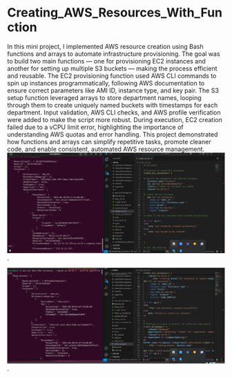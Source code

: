 # Creating_AWS_Resources_With_Function 

In this mini project, I implemented AWS resource creation using Bash functions and arrays to automate infrastructure provisioning. The goal was to build two main functions — one for provisioning EC2 instances and another for setting up multiple S3 buckets — making the process efficient and reusable. The EC2 provisioning function used AWS CLI commands to spin up instances programmatically, following AWS documentation to ensure correct parameters like AMI ID, instance type, and key pair. The S3 setup function leveraged arrays to store department names, looping through them to create uniquely named buckets with timestamps for each department. Input validation, AWS CLI checks, and AWS profile verification were added to make the script more robust. During execution, EC2 creation failed due to a vCPU limit error, highlighting the importance of understanding AWS quotas and error handling. This project demonstrated how functions and arrays can simplify repetitive tasks, promote cleaner code, and enable consistent, automated AWS resource management.
![creating-ec2](./New-pic-20/2.creating-ec2.png).

![s3](./New-pic-20/4.s3.png).

